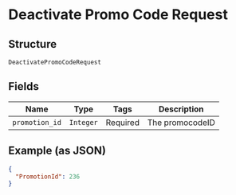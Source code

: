 
# Deactivate Promo Code Request

## Structure

`DeactivatePromoCodeRequest`

## Fields

| Name | Type | Tags | Description |
|  --- | --- | --- | --- |
| `promotion_id` | `Integer` | Required | The promocodeID |

## Example (as JSON)

```json
{
  "PromotionId": 236
}
```

